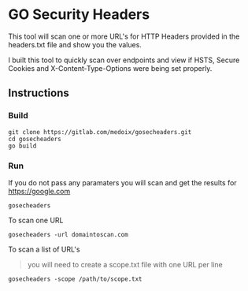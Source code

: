 # GO Security Headers

This tool will scan one or more URL's for HTTP Headers provided in the headers.txt file and show you the values.

I built this tool to quickly scan over endpoints and view if HSTS, Secure Cookies and X-Content-Type-Options were being set properly.

## Instructions
### Build
```
git clone https://gitlab.com/medoix/gosecheaders.git
cd gosecheaders
go build
```

### Run
If you do not pass any paramaters you will scan and get the results for https://google.com
```
gosecheaders
```

To scan one URL
```
gosecheaders -url domaintoscan.com
```

To scan a list of URL's
> you will need to create a scope.txt file with one URL per line

```
gosecheaders -scope /path/to/scope.txt
```